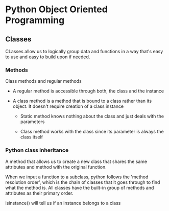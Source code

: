# Python Object Oriented Programming

## Classes 
CLasses allow us to logically group data and functions in a way that's easy to use and easy to build upon if needed.

### Methods 

Class methods and regular methods 


* A regular method is accessible through both, the class and the instance

* A class method is a method that is bound to a class rather than its object. It doesn't require creation of a class instance 

    * Static method knows nothing about the class and just deals with the parameters 
    
    * Class method works with the class since its parameter is always the class itself 



### Python class inheritance 
A method that allows us to create a new class that shares the same attributes and method with the original function. 

When we input a function to a subclass, python follows the 'method resolution order', which is the chain of classes that it goes through to find what the method is. All classes have the built-in group of methods and attributes as their primary order.


isinstance() will tell us if an instance belongs to a class